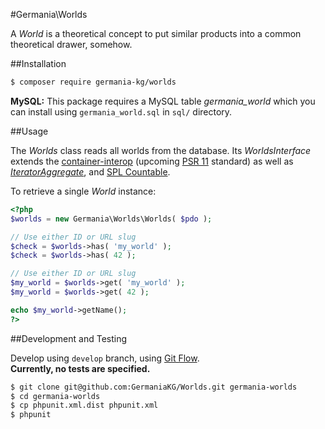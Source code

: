 #Germania\Worlds

A *World* is a theoretical concept to put similar products into a common theoretical drawer, somehow. 


##Installation

```bash
$ composer require germania-kg/worlds
```

**MySQL:** This package requires a MySQL table *germania_world* which you can install using `germania_world.sql` in `sql/` directory.


##Usage

The *Worlds* class reads all worlds from the database. Its *WorldsInterface* extends the [container-interop](https://github.com/container-interop/container-interop) (upcoming [PSR 11](https://github.com/php-fig/fig-standards/blob/master/proposed/container.md) standard) as well as [*IteratorAggregate*](http://php.net/manual/de/class.iteratoraggregate.php), and [SPL Countable](http://php.net/manual/de/class.countable.php).

To retrieve a single *World* instance:

```php
<?php
$worlds = new Germania\Worlds\Worlds( $pdo );

// Use either ID or URL slug
$check = $worlds->has( 'my_world' );
$check = $worlds->has( 42 );

// Use either ID or URL slug
$my_world = $worlds->get( 'my_world' );
$my_world = $worlds->get( 42 );

echo $my_world->getName();
?>
```


##Development and Testing

Develop using `develop` branch, using [Git Flow](https://github.com/nvie/gitflow).   
**Currently, no tests are specified.**

```bash
$ git clone git@github.com:GermaniaKG/Worlds.git germania-worlds
$ cd germania-worlds
$ cp phpunit.xml.dist phpunit.xml
$ phpunit
```

